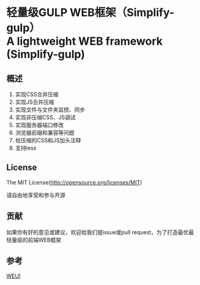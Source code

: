 轻量级GULP WEB框架（Simplify-gulp）  
 A lightweight WEB framework (Simplify-gulp)
====


## 概述

1. 实现CSS合并压缩
2. 实现JS合并压缩
3. 实现文件与文件夹监控、同步
4. 实现非压缩CSS、JS调试
5. 实现服务器端口修改
6. 浏览器前缀和兼容等问题
7. 给压缩的CSS和JS加头注释
8. 支持less

## License
The MIT License(http://opensource.org/licenses/MIT)

请自由地享受和参与开源

## 贡献

如果你有好的意见或建议，欢迎给我们提issue或pull request，为了打造最优最轻量级的前端WEB框架

## 参考

[WEUI](https://github.com/weui/weui.git)